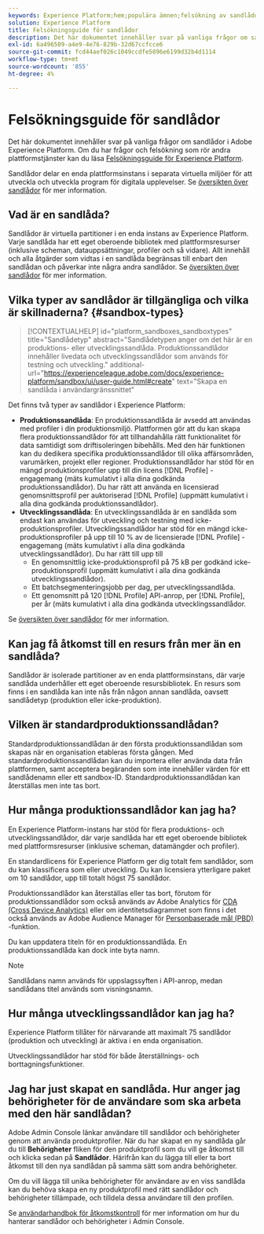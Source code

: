 ```yaml
---
keywords: Experience Platform;hem;populära ämnen;felsökning av sandlådor
solution: Experience Platform
title: Felsökningsguide för sandlådor
description: Det här dokumentet innehåller svar på vanliga frågor om sandlådor i Adobe Experience Platform.
exl-id: 6a496509-a4e9-4e76-829b-32d67ccfcce6
source-git-commit: fcd44aef026c1049ccdfe5896e6199d32b4d1114
workflow-type: tm+mt
source-wordcount: '855'
ht-degree: 4%

---
```


# Felsökningsguide för sandlådor

Det här dokumentet innehåller svar på vanliga frågor om sandlådor i Adobe Experience Platform. Om du har frågor och felsökning som rör andra plattformstjänster kan du läsa [Felsökningsguide för Experience Platform](../landing/troubleshooting.md).

Sandlådor delar en enda plattformsinstans i separata virtuella miljöer för att utveckla och utveckla program för digitala upplevelser. Se [översikten över sandlådor](home.md) för mer information.

## Vad är en sandlåda?

Sandlådor är virtuella partitioner i en enda instans av Experience Platform. Varje sandlåda har ett eget oberoende bibliotek med plattformsresurser (inklusive scheman, datauppsättningar, profiler och så vidare). Allt innehåll och alla åtgärder som vidtas i en sandlåda begränsas till enbart den sandlådan och påverkar inte några andra sandlådor. Se [översikten över sandlådor](home.md) för mer information.

## Vilka typer av sandlådor är tillgängliga och vilka är skillnaderna? {#sandbox-types}

>[!CONTEXTUALHELP]
>id="platform_sandboxes_sandboxtypes"
>title="Sandlådetyp"
>abstract="Sandlådetypen anger om det här är en produktions- eller utvecklingssandlåda. Produktionssandlådor innehåller livedata och utvecklingssandlådor som används för testning och utveckling."
>additional-url="https://experienceleague.adobe.com/docs/experience-platform/sandbox/ui/user-guide.html#create" text="Skapa en sandlåda i användargränssnittet"

Det finns två typer av sandlådor i Experience Platform:

* **Produktionssandlåda**: En produktionssandlåda är avsedd att användas med profiler i din produktionsmiljö. Plattformen gör att du kan skapa flera produktionssandlådor för att tillhandahålla rätt funktionalitet för data samtidigt som driftisoleringen bibehålls. Med den här funktionen kan du dedikera specifika produktionssandlådor till olika affärsområden, varumärken, projekt eller regioner. Produktionssandlådor har stöd för en mängd produktionsprofiler upp till din licens [!DNL Profile] -engagemang (mäts kumulativt i alla dina godkända produktionssandlådor). Du har rätt att använda en licensierad genomsnittsprofil per auktoriserad [!DNL Profile] (uppmätt kumulativt i alla dina godkända produktionssandlådor).
* **Utvecklingssandlåda**: En utvecklingssandlåda är en sandlåda som endast kan användas för utveckling och testning med icke-produktionsprofiler. Utvecklingssandlådor har stöd för en mängd icke-produktionsprofiler på upp till 10 % av de licensierade [!DNL Profile] -engagemang (mäts kumulativt i alla dina godkända utvecklingssandlådor). Du har rätt till upp till
   * En genomsnittlig icke-produktionsprofil på 75 kB per godkänd icke-produktionsprofil (uppmätt kumulativt i alla dina godkända utvecklingssandlådor).
   * Ett batchsegmenteringsjobb per dag, per utvecklingssandlåda.
   * Ett genomsnitt på 120 [!DNL Profile] API-anrop, per [!DNL Profile], per år (mäts kumulativt i alla dina godkända utvecklingssandlådor.

Se [översikten över sandlådor](./home.md) för mer information.

## Kan jag få åtkomst till en resurs från mer än en sandlåda?

Sandlådor är isolerade partitioner av en enda plattformsinstans, där varje sandlåda underhåller ett eget oberoende resursbibliotek. En resurs som finns i en sandlåda kan inte nås från någon annan sandlåda, oavsett sandlådetyp (produktion eller icke-produktion).

## Vilken är standardproduktionssandlådan?

Standardproduktionssandlådan är den första produktionssandlådan som skapas när en organisation etableras första gången. Med standardproduktionssandlådan kan du importera eller använda data från plattformen, samt acceptera begäranden som inte innehåller värden för ett sandlådenamn eller ett sandbox-ID. Standardproduktionssandlådan kan återställas men inte tas bort.

## Hur många produktionssandlådor kan jag ha?

En Experience Platform-instans har stöd för flera produktions- och utvecklingssandlådor, där varje sandlåda har ett eget oberoende bibliotek med plattformsresurser (inklusive scheman, datamängder och profiler).

En standardlicens för Experience Platform ger dig totalt fem sandlådor, som du kan klassificera som  eller utveckling. Du kan licensiera ytterligare paket om 10 sandlådor, upp till totalt högst 75 sandlådor.

Produktionssandlådor kan återställas eller tas bort, förutom för produktionssandlådor som också används av Adobe Analytics för [CDA (Cross Device Analytics)](https://experienceleague.adobe.com/docs/analytics/components/cda/overview.html?lang=sv) eller om identitetsdiagrammet som finns i det också används av Adobe Audience Manager för [Personbaserade mål (PBD)](https://experienceleague.adobe.com/docs/audience-manager/user-guide/features/destinations/people-based/people-based-destinations-overview.html?lang=sv) -funktion.

Du kan uppdatera titeln för en produktionssandlåda. En produktionssandlåda kan dock inte byta namn.

>[!NOTE]
>
>Sandlådans namn används för uppslagssyften i API-anrop, medan sandlådans titel används som visningsnamn.

## Hur många utvecklingssandlådor kan jag ha?

Experience Platform tillåter för närvarande att maximalt 75 sandlådor (produktion och utveckling) är aktiva i en enda organisation.

Utvecklingssandlådor har stöd för både återställnings- och borttagningsfunktioner.

## Jag har just skapat en sandlåda. Hur anger jag behörigheter för de användare som ska arbeta med den här sandlådan?

Adobe Admin Console länkar användare till sandlådor och behörigheter genom att använda produktprofiler. När du har skapat en ny sandlåda går du till **Behörigheter** fliken för den produktprofil som du vill ge åtkomst till och klicka sedan på **Sandlådor**. Härifrån kan du lägga till eller ta bort åtkomst till den nya sandlådan på samma sätt som andra behörigheter.

Om du vill lägga till unika behörigheter för användare av en viss sandlåda kan du behöva skapa en ny produktprofil med rätt sandlådor och behörigheter tillämpade, och tilldela dessa användare till den profilen.

Se [användarhandbok för åtkomstkontroll](../access-control/ui/overview.md) för mer information om hur du hanterar sandlådor och behörigheter i Admin Console.
